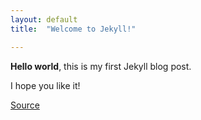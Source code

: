```yaml
---
layout: default
title:  "Welcome to Jekyll!"

---
```


**Hello world**, this is my first Jekyll blog post.

I hope you like it!

[Source](https://jekyllrb.com/docs/posts/)
